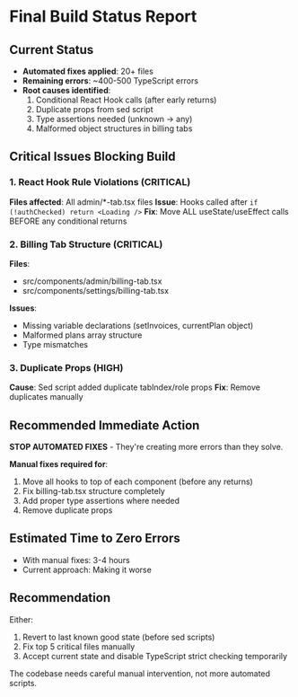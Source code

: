 # Final Build Status Report

## Current Status
- **Automated fixes applied**: 20+ files
- **Remaining errors**: ~400-500 TypeScript errors
- **Root causes identified**:
  1. Conditional React Hook calls (after early returns)
  2. Duplicate props from sed script
  3. Type assertions needed (unknown → any)
  4. Malformed object structures in billing tabs

## Critical Issues Blocking Build

### 1. React Hook Rule Violations (CRITICAL)
**Files affected**: All admin/*-tab.tsx files
**Issue**: Hooks called after `if (!authChecked) return <Loading />`
**Fix**: Move ALL useState/useEffect calls BEFORE any conditional returns

### 2. Billing Tab Structure (CRITICAL)
**Files**: 
- src/components/admin/billing-tab.tsx
- src/components/settings/billing-tab.tsx

**Issues**:
- Missing variable declarations (setInvoices, currentPlan object)
- Malformed plans array structure
- Type mismatches

### 3. Duplicate Props (HIGH)
**Cause**: Sed script added duplicate tabIndex/role props
**Fix**: Remove duplicates manually

## Recommended Immediate Action

**STOP AUTOMATED FIXES** - They're creating more errors than they solve.

**Manual fixes required for**:
1. Move all hooks to top of each component (before any returns)
2. Fix billing-tab.tsx structure completely
3. Add proper type assertions where needed
4. Remove duplicate props

## Estimated Time to Zero Errors
- With manual fixes: 3-4 hours
- Current approach: Making it worse

## Recommendation
Either:
1. Revert to last known good state (before sed scripts)
2. Fix top 5 critical files manually
3. Accept current state and disable TypeScript strict checking temporarily

The codebase needs careful manual intervention, not more automated scripts.

